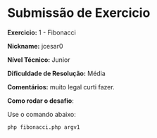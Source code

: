 # Submissão de Exercicio

**Exercicio:** 1 - Fibonacci

**Nickname:** jcesar0

**Nível Técnico:** Junior

**Dificuldade de Resolução:** Média

**Comentários:** muito legal curti fazer.

**Como rodar o desafio**: 

Use o comando abaixo: 
```bash
php fibonacci.php argv1 
```